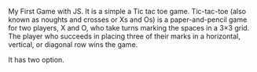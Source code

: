 My First Game with JS.
It is a simple a Tic tac toe game.
Tic-tac-toe (also known as noughts and crosses or Xs and Os) is a paper-and-pencil game for two players, X and O,
who take turns marking the spaces in a 3×3 grid.
The player who succeeds in placing three of their marks in a horizontal, vertical, or diagonal row wins the game.

It has two option.
